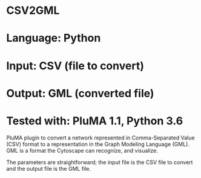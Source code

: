 # CSV2GML
# Language: Python
# Input: CSV (file to convert)
# Output: GML (converted file)
# Tested with: PluMA 1.1, Python 3.6

PluMA plugin to convert a network represented in Comma-Separated Value (CSV) format
to a representation in the Graph Modeling Language (GML).  GML is a format the Cytoscape 
can recognize, and visualize.

The parameters are straightforward; the input file is the CSV file to convert and the
output file is the GML file.
